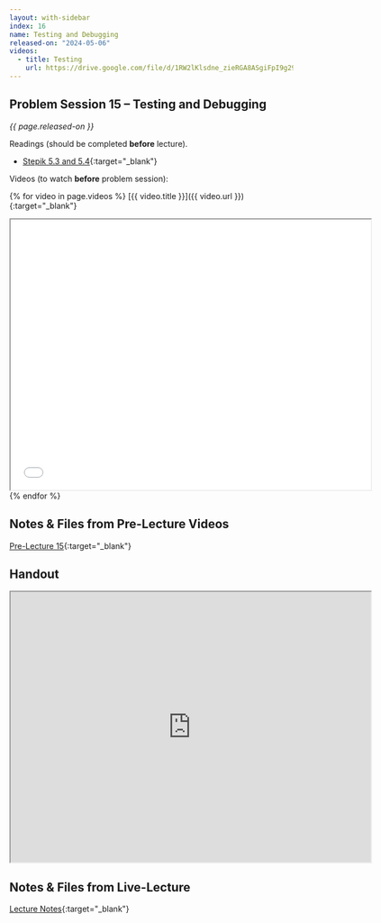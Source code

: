 ```yaml
---
layout: with-sidebar
index: 16
name: Testing and Debugging
released-on: "2024-05-06"
videos:
  - title: Testing
    url: https://drive.google.com/file/d/1RW2lKlsdne_zieRGA8ASgiFpI9g29eVy
---
```


## Problem Session 15 – Testing and Debugging

_{{ page.released-on }}_

Readings (should be completed **before** lecture). 
- [Stepik 5.3 and 5.4](https://stepik.org/lesson/567187/step/1?unit=561460){:target="_blank"}

Videos (to watch **before** problem session):

{% for video in page.videos %}
[{{ video.title }}]({{ video.url }}){:target="_blank"}

<iframe src="{{ video.url }}/preview" width="640" height="480" allow="autoplay"></iframe>
{% endfor %}

## Notes & Files from Pre-Lecture Videos

[Pre-Lecture 15](https://github.com/ucsd-cse8a-sp24/ucsd-cse8a-sp24.github.io/tree/main/_pre-lectures/lecture-15){:target="_blank"}

## Handout

<iframe src="https://drive.google.com/file/d/171lKjCI4VBQg-sIaH4w-l1Q5_CsTIMSj/preview" width="640" height="480" allow="autoplay"></iframe>

## Notes & Files from Live-Lecture

[Lecture Notes](https://drive.google.com/drive/folders/1tUfmhkLmrWAL_gamfylkwgHjLA4lCdGc?usp=sharing){:target="_blank"}

